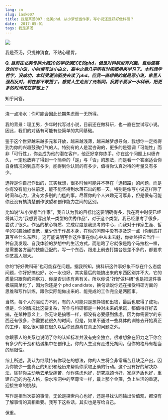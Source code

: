 ```yaml
---
lang: cn
slug: iask007
title: 我是茶汤007：北美phd，从小梦想当作家，写小说还是好好做科研？
date:  2017-05-01
tags: 我是茶汤
---
```

<!-- more -->
![](http://oouh9u8nz.bkt.gdipper.com//iask007.jpg)

我是茶汤，只提神消食，不贴心暖胃。

__***Q. 目前在北美专排大概20的学校读ECE的phd，但是对科研没有兴趣，自幼便喜欢创作小说，小时候写过小白文，高中之后几乎所有时间都用来学习了。本科想学哲学，没成功，本科受潮流驱使去读了phd。但我一直想做的就是写小说，家里人强烈反对，现在都不敢提了。感觉人生走到了死胡同。我要不要水一水科研，把更多的时间花在梦想上？***__

知乎问答。

-----

浇一点冷水：你可能会因此长期焦虑而一无所得。

我的背景：理工男，少年时代写过小说，目前还在做科研，也一直在尝试写小说。因此，我们的对话有可能有些简单的共同基础。

鉴于这个世界越来越多元和开放，越来越浅薄，越来越梦想导向，我想你一定找得到为你的兴趣鼓劲打气的人。特别有的人是混咨询的，更多的是强调「可能性」而非「可行性」，你会成为他的潜在客户，他正好拿你练手。你在这个问题上纠缠许久，一定也放弃了得到一个简单的「是」与「否」的想法，而是看一个答案适合你自身情况的到底有多少，能得到你认同的有多少，值得你认真对待的考量又有多少。

选择是你自己作出的，其实我想，很多时候可能并不存在「选错路」的问题，而是你有没有能力往前走，能不能坚持到水落石出的那一天。特别是像写小说这样除了时间和心力，没有太多别的门槛的事。尽管你的个人兴趣无可厚非，但是很有可能你还没有搞清楚创作欲望和创作能力之间的区别。

比如说“从小梦想当作家”，我自认为我的目标比这要明确得多，我在高中时便已经将其订为“我想要写出某一类型的优秀作品”，对于这个类型，我已经思考了很多，尝试了很久。作品的核心特质、完成程度是我思考的中心，而我对于作家生涯、哲学的兴趣始终很低，至少低于作品本身，在你的问题中没有提及这一点（你到底打算写些什么东西），这可能说明写作这件事在你心中从未去魅，你始终把它当作一种自我发现、自我体验的梦想中的生活方式，而忽略了它就像是跑个马拉松一样，是需要各方面的技能匹配的。写一个东西，跟走上前去打擂台是差不多的，都要求你艺高人胆大。

你的“好好做科研”也可能存在问题。据我所知，搞科研这件事好象不存在什么态度问题，你好好搞也好，水一水也好，其实最后的能搞出来的东西区别并不大，它的质量只跟你的洞察力、你是否训练有素有关。所以你说“好好做科研”也是把这件事极端简单化了，因为你还是个 phd candidate，换句话说你还在接受科研方面的思维和写作训练，跟你实际能做出来的、能完成的工作完全是两回事。

当然，每个人的驱动力不同，有的人可能只是想挣钱和出钱，最后也取得了成功。但是，你的情况比这要复杂，写作与科研都是一种对未来的承诺，都值得好好去搞，在某种意义上，你无论是搞哪一样，都没有必要感到焦虑，因为你需要学的东西还有很多，你需要花很久的时间。但是，如果不通过一些具体的训练去开始真正的工作，那么很可能在很久以后你还游离在真正的问题之外。

你跟家人的关系也说明了你的认知标准并没有完全独立。很难想象在阻力之下你会有多少的干劲和热诚集中在创作上。你的人生没有走进死胡同，但你的格局有相当的局限性。

综上所述，我认为继续持有你现在的想法，你的人生将会非常痛苦且缺乏产出，因为你缺少一些真正的知识和经历来帮助你采取正确的行动。这个没有好的解决办法，除非你主动地去承受痛苦，创作焦虑也好，研究瓶颈也好，家庭矛盾也好，重建自己的内在人格，像水帘洞中的至尊宝一样，戴上那个金箍，负上生活的重轭，迎接生命的挑战。

写作是相当次要的事情，无论是探索内心也好，还是寻找认同输出价值观，都没有了解事情的真相重要。我写下这些话，其实也是写给自己。

保重。

